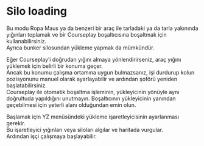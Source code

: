 # Silo loading

  
Bu modu Ropa Maus ya da benzeri bir araç ile tarladaki ya da tarla yakınında yığınları toplamak ve bir Courseplay boşaltıcısına boşaltmak için kullanabilirsiniz.  
Ayrıca bunker silosundan yükleme yapmak da mümkündür.  
  
Eğer Courseplay’i doğrudan yığını almaya yönlendirirseniz, araç yığını yüklemek için belirli bir konuma geçer.  
Ancak bu konumu çalışma ortamına uygun bulmazsanız, işi durdurup kolun pozisyonunu manuel olarak ayarlayabilir ve ardından şoförü yeniden başlatabilirsiniz.  
Courseplay ile otomatik boşaltma işleminin, yükleyicinin yönüyle aynı doğrultuda yapıldığını unutmayın. Boşaltıcının yükleyicinin yanından geçebilmesi için yeterli alanı olduğundan emin olun.  

  
Başlamak için YZ menüsündeki yükleme işaretleyicisinin ayarlanması gerekir.  
Bu işaretleyici yığınları veya siloları algılar ve haritada vurgular.  
Ardından işçi çalışmaya başlayabilir.  

